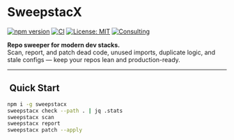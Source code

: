 # SweepstacX

[![npm version](https://img.shields.io/npm/v/sweepstacx.svg)](https://www.npmjs.com/package/sweepstacx)
[![CI](https://github.com/5647383z-collab/SweeperstacX/actions/workflows/sweepstacx.yml/badge.svg)](https://github.com/5647383z-collab/SweeperstacX/actions)
[![License: MIT](https://img.shields.io/badge/License-MIT-yellow.svg)](LICENSE)
[![Consulting](https://img.shields.io/badge/Consulting-Available-blue.svg)](docs/consulting.md)

**Repo sweeper for modern dev stacks.**  
Scan, report, and patch dead code, unused imports, duplicate logic, and stale configs — keep your repos lean and production-ready.

---

## ​ Quick Start

```bash
npm i -g sweepstacx
sweepstacx check --path . | jq .stats
sweepstacx scan
sweepstacx report
sweepstacx patch --apply
